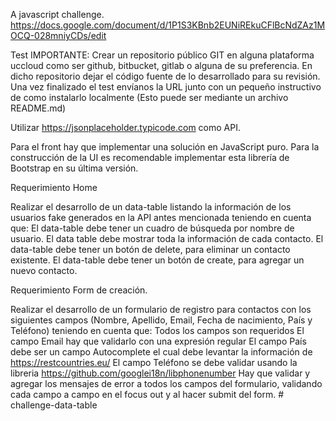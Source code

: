 A javascript challenge. https://docs.google.com/document/d/1P1S3KBnb2EUNiREkuCFlBcNdZAz1MOCQ-028mniyCDs/edit


Test
IMPORTANTE:
Crear un repositorio público GIT en alguna plataforma uccloud como ser github, bitbucket, gitlab o alguna
de su preferencia. En dicho repositorio dejar el código fuente de lo desarrollado para su revisión.
Una vez finalizado el test envíanos la URL junto con un pequeño instructivo de como instalarlo
localmente (Esto puede ser mediante un archivo README.md)

Utilizar https://jsonplaceholder.typicode.com como API.

Para el front hay que implementar una solución en JavaScript puro.
Para la construcción de la UI es recomendable implementar esta librería de Bootstrap en su última versión.

Requerimiento Home

Realizar el desarrollo de un data-table listando la información de los usuarios fake generados en la API antes mencionada teniendo en cuenta que:
El data-table debe tener un cuadro de búsqueda por nombre de usuario.
El data table debe mostrar toda la información de cada contacto.
El data-table debe tener un botón de delete, para eliminar un contacto existente.
El data-table debe tener un botón de create, para agregar un nuevo contacto.

Requerimiento Form de creación.

Realizar el desarrollo de un formulario de registro para contactos con los siguientes campos (Nombre,
Apellido, Email, Fecha de nacimiento, País y Teléfono) teniendo en cuenta que:
Todos los campos son requeridos
El campo Email hay que validarlo con una expresión regular
El campo País debe ser un campo Autocomplete el cual debe levantar la información de
https://restcountries.eu/
El campo Teléfono se debe validar usando la libreria https://github.com/googlei18n/libphonenumber
Hay que validar y agregar los mensajes de error a todos los campos del formulario, validando cada
campo a campo en el focus out y al hacer submit del form.
#   c h a l l e n g e - d a t a - t a b l e  
 